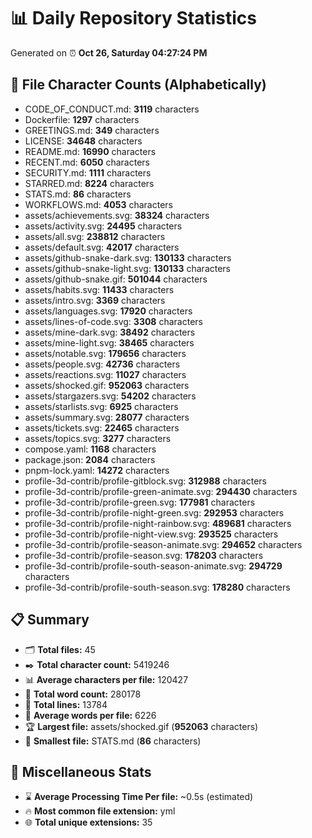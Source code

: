 # 📊 Daily Repository Statistics
Generated on ⏰ **Oct 26, Saturday 04:27:24 PM**

## 📂 File Character Counts (Alphabetically)
- CODE_OF_CONDUCT.md: **3119** characters
- Dockerfile: **1297** characters
- GREETINGS.md: **349** characters
- LICENSE: **34648** characters
- README.md: **16990** characters
- RECENT.md: **6050** characters
- SECURITY.md: **1111** characters
- STARRED.md: **8224** characters
- STATS.md: **86** characters
- WORKFLOWS.md: **4053** characters
- assets/achievements.svg: **38324** characters
- assets/activity.svg: **24495** characters
- assets/all.svg: **238812** characters
- assets/default.svg: **42017** characters
- assets/github-snake-dark.svg: **130133** characters
- assets/github-snake-light.svg: **130133** characters
- assets/github-snake.gif: **501044** characters
- assets/habits.svg: **11433** characters
- assets/intro.svg: **3369** characters
- assets/languages.svg: **17920** characters
- assets/lines-of-code.svg: **3308** characters
- assets/mine-dark.svg: **38492** characters
- assets/mine-light.svg: **38465** characters
- assets/notable.svg: **179656** characters
- assets/people.svg: **42736** characters
- assets/reactions.svg: **11027** characters
- assets/shocked.gif: **952063** characters
- assets/stargazers.svg: **54202** characters
- assets/starlists.svg: **6925** characters
- assets/summary.svg: **28077** characters
- assets/tickets.svg: **22465** characters
- assets/topics.svg: **3277** characters
- compose.yaml: **1168** characters
- package.json: **2084** characters
- pnpm-lock.yaml: **14272** characters
- profile-3d-contrib/profile-gitblock.svg: **312988** characters
- profile-3d-contrib/profile-green-animate.svg: **294430** characters
- profile-3d-contrib/profile-green.svg: **177981** characters
- profile-3d-contrib/profile-night-green.svg: **292953** characters
- profile-3d-contrib/profile-night-rainbow.svg: **489681** characters
- profile-3d-contrib/profile-night-view.svg: **293525** characters
- profile-3d-contrib/profile-season-animate.svg: **294652** characters
- profile-3d-contrib/profile-season.svg: **178203** characters
- profile-3d-contrib/profile-south-season-animate.svg: **294729** characters
- profile-3d-contrib/profile-south-season.svg: **178280** characters

## 📋 Summary
- 🗂️ **Total files:** 45
- ✒️ **Total character count:** 5419246
- 📊 **Average characters per file:** 120427
- 📝 **Total word count:** 280178
- 🧾 **Total lines:** 13784
- 📐 **Average words per file:** 6226
- 🏆 **Largest file:** assets/shocked.gif (**952063** characters)
- 🥉 **Smallest file:** STATS.md (**86** characters)

## 🌟 Miscellaneous Stats
- ⌛ **Average Processing Time Per file:** ~0.5s (estimated)
- 🔥 **Most common file extension:** yml
- 🌐 **Total unique extensions:** 35
